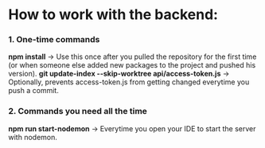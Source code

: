 # How to work with the backend:

### 1. One-time commands
**npm install** → Use this once after you pulled the repository for the first time (or when someone else added new packages to the project and pushed his version).
**git update-index --skip-worktree api/access-token.js** → Optionally, prevents access-token.js from getting changed everytime you push a commit.

### 2. Commands you need all the time
**npm run start-nodemon** → Everytime you open your IDE to start the server with nodemon.
